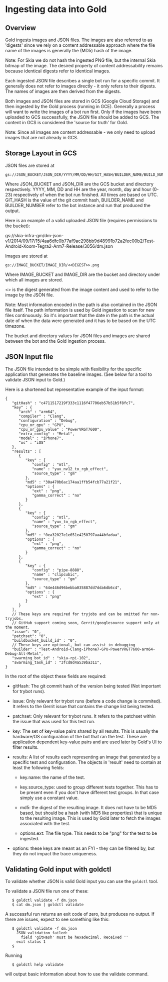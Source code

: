 Ingesting data into Gold
========================

Overview
--------

Gold ingests images and JSON files. The images are also referred to as
'digests' since we rely on a content addressable approach where the file name
of the images is generally the (MD5) hash of the image.

Note: For Skia we do not hash the ingested PNG file, but the internal Skia bitmap of
the image. The desired property of content addressability remains because
identical digests refer to identical images.

Each ingested JSON file describes a single bot run for a specific commit.
It generally does not refer to images directly - it only refers to their digests.
The names of images are then derived from the digests.

Both images and JSON files are stored in GCS (Google Cloud Storage) and then ingested
by the Gold process (running in GCE).
Generally a process will want to write the images of a bot run first.
Only if the images have been uploaded to GCS successfully, the JSON file should be
added to GCS. The content in GCS is considered the 'source for truth' for Gold.

Note: Since all images are content addressable - we only need to upload images
that are not already in GCS.

Storage Layout in GCS
--------------------

JSON files are stored at

    gs://JSON_BUCKET/JSON_DIR/YYYY/MM/DD/HH/GIT_HASH/BUILDER_NAME/BUILD_NUMBER/dm.json

Where JSON_BUCKET and JSON_DIR are the GCS bucket and directory respectively.
YYYY, MM, DD and HH are the year, month, day and hour (0-23) respectively of
when the bot run finished. All times are based on UTC.
GIT_HASH is the value of the git commit hash, BUILDER_NAME and BUILDER_NUMBER
refer to the bot instance and run that produced the output.

Here is an example of a valid uploaded JSON file (requires permissions to the bucket):

gs://skia-infra-gm/dm-json-v1/2014/09/17/15/4aa6dfc0b77af9ac298bb9d48991b72a2fec00b2/Test-Android-Xoom-Tegra2-Arm7-Release/3056/dm.json

Images are stored at

    gs://IMAGE_BUCKET/IMAGE_DIR/<<DIGEST>>.png

Where IMAGE_BUCKET and IMAGE_DIR are the bucket and directory under which all
images are stored.

<<DIGEST>> is the digest generated from the image content and used to refer to
the image by the JSON file.

Note: Most information encoded in the path is also contained in the JSON file
itself. The path information is used by Gold ingestion to scan for new files
continuously. So it's important that the date in the path is the actual date of
when the data were generated and it has to be based on the UTC timezone.

The bucket and directory values for JSON files and images are shared between the
bot and the Gold ingestion process.

JSON Input file
---------------

The JSON file intended to be simple with  flexibility for the specific application
that generates the baseline images.
(See below for a tool to validate JSON input to Gold.)

Here is a shortened but representative example of the input format:
```json5
{
   "gitHash" : "c4711517219f333c1116f47706eb57b51b5f8fc7",
   "key" : {
      "arch" : "arm64",
      "compiler" : "Clang",
      "configuration" : "Debug",
      "cpu_or_gpu" : "GPU",
      "cpu_or_gpu_value" : "PowerVRGT7600",
      "extra_config" : "Metal",
      "model" : "iPhone7",
      "os" : "iOS"
   },
   "results" : [
      {
         "key" : {
            "config" : "mtl",
            "name" : "yuv_nv12_to_rgb_effect",
            "source_type" : "gm"
         },
         "md5" : "30a470b6ac174aa1ffb54fcb77a21f21",
         "options" : {
            "ext" : "png",
            "gamma_correct" : "no"
         }
      },
      {
         "key" : {
            "config" : "mtl",
            "name" : "yuv_to_rgb_effect",
            "source_type" : "gm"
         },
         "md5" : "0ea32027e1e651e4250797aa44bfadaa",
         "options" : {
            "ext" : "png",
            "gamma_correct" : "no"
         }
      },
      {
         "key" : {
            "config" : "pipe-8888",
            "name" : "clipcubic",
            "source_type" : "gm"
         },
         "md5" : "64e446d96bebba035887dd7dda6db6c4",
         "options" : {
            "ext" : "png"
         }
      }
   ],
   // These keys are required for tryjobs and can be omitted for non-tryjobs.
   // GitHub support coming soon, Gerrit/googlesource support only at the moment.
   "issue": "0",
   "patchset": "0",
   "buildbucket_build_id" : "0",
   // These keys are optional, but can assist in debugging
   "builder" : "Test-Android-Clang-iPhone7-GPU-PowerVRGT7600-arm64-Debug-All-Metal",
   "swarming_bot_id" : "skia-rpi-102",
   "swarming_task_id" : "3fcd8d4a539ba311",
}
```

In the root of the object these fields are required:

* gitHash: The git commit hash of the version being tested (Not important
  for trybot runs).

* issue: Only relevant for trybot runs (before a code change is commited). It
  refers to the Gerrit issue that contains the change list being tested.

* patchset: Only relevant for trybot runs. It refers to the patchset within the
  issue that was used for this test run.

* key: The set of key-value pairs shared by all results. This is usually the
  hardware/OS configuration of the bot that ran the test. These are
  application dependent key-value pairs and are used later by Gold's UI to
  filter results.

* results: A list of results each representing an image that generated by a
  specific test and configuration.
  The objects in 'result' need to contain at least the following fields:

    - key.name: the name of the test.

    - key.source_type: used to group different tests together. This has to be
      present even if you don't have different test groups. In that case
      simply use a constant value.

    - md5: the digest of the resulting image. It does not have to be MD5 based,
      but should be a hash (with MD5 like properties) that is unique to the
      resulting image. This is used by Gold later to fetch the images associated
      with the test.

    - options.ext: The file type. This needs to be "png" for the test to be
      ingested.

 * options: these keys are meant as an FYI - they can be filtered by, but they
   do not impact the trace uniqueness.

Validating Gold input with goldctl
----------------------------------

To validate whether JSON is valid Gold input you can use the `goldctl` tool.

To validate a JSON file run one of these:

```console
   $ goldctl validate -f dm.json
   $ cat dm.json | goldctl validate
```

A successful run returns an exit code of zero, but produces no output.
If there are issues, expect to see something like this:

```console
   $ goldctl validate -f dm.json
     JSON validation failed:
       field 'gitHash' must be hexadecimal. Received ''
     exit status 1
   $
```

Running

```console
   $ goldctl help validate
```

will output basic information about how to use the validate command.
